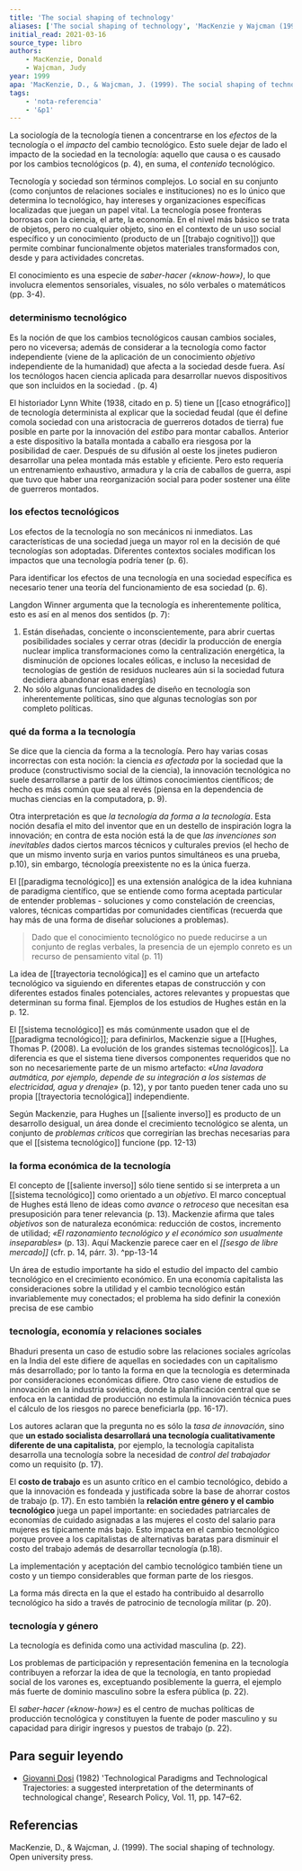 ```yaml
---
title: 'The social shaping of technology'
aliases: ['The social shaping of technology', 'MacKenzie y Wajcman (1999)']
initial_read: 2021-03-16
source_type: libro
authors: 
    - MacKenzie, Donald
    - Wajcman, Judy
year: 1999
apa: 'MacKenzie, D., & Wajcman, J. (1999). The social shaping of technology. Open university press.'
tags:
    - 'nota-referencia'
    - '&p1'
---
```

La sociología de la tecnología tienen a concentrarse en los *efectos* de la tecnología o el *impacto* del cambio tecnológico. Esto suele dejar de lado el impacto de la sociedad en la tecnología: aquello que causa o es causado por los cambios tecnológicos (p. 4), en suma, el *contenido* tecnológico.

Tecnología y sociedad son términos complejos. Lo social en su conjunto (como conjuntos de relaciones sociales e instituciones) no es lo único que determina lo tecnológico, hay intereses y organizaciones específicas localizadas que juegan un papel vital. La tecnología posee fronteras borrosas con la ciencia, el arte, la economía. En el nivel más básico se trata de objetos, pero no cualquier objeto, sino en el contexto de un uso social específico y un conocimiento (producto de un [[trabajo cognitivo]]) que permite combinar funcionalmente objetos materiales transformados con, desde y para actividades concretas.

El conocimiento es una especie de *saber-hacer («know-how»)*, lo que involucra elementos sensoriales, visuales, no sólo verbales o matemáticos (pp. 3-4).

### determinismo tecnológico

Es la noción de que los cambios tecnológicos causan cambios sociales, pero no viceversa; además de considerar a la tecnología como factor independiente (viene de la aplicación de un conocimiento *objetivo* independiente de la humanidad) que afecta a la sociedad desde fuera. Así los tecnólogos hacen ciencia aplicada para desarrollar nuevos dispositivos que son incluidos en la sociedad . (p. 4)

El historiador Lynn White (1938, citado en p. 5) tiene un [[caso etnográfico]] de tecnología determinista al explicar que la sociedad feudal (que él define comola sociedad con una aristocracia de guerreros dotados de tierra) fue posible en parte por la innovación del *estibo* para montar caballos. Anterior a este dispositivo la batalla montada a caballo era riesgosa por la posibilidad de caer. Después de su difusión al oeste los jinetes pudieron desarrollar una pelea montada más estable y eficiente. Pero esto requería un entrenamiento exhaustivo, armadura y la cría de caballos de guerra, aspi que tuvo que haber una reorganización social para poder sostener una élite de guerreros montados.

### los efectos tecnológicos

Los efectos de la tecnología no son mecánicos ni inmediatos. Las características de una sociedad juega un mayor rol en la decisión de qué tecnologías son adoptadas. Diferentes contextos sociales modifican los impactos que una tecnología podría tener (p. 6).

Para identificar los efectos de una tecnología en una sociedad específica es necesario tener una teoría del funcionamiento de esa sociedad (p. 6).

Langdon Winner argumenta que la tecnología es inherentemente política, esto es así en al menos dos sentidos (p. 7):

1. Están diseñadas, conciente o inconscientemente, para abrir cuertas posibilidades sociales y cerrar otras (decidir la producción de energía nuclear implica transformaciones como la centralización energética, la disminución de opciones locales eólicas, e incluso la necesidad de tecnologías de gestión de residuos nucleares aún si la sociedad futura decidiera abandonar esas energías)
2. No sólo algunas funcionalidades de diseño en tecnología son inherentemente políticas, sino que algunas tecnologías son por completo políticas.

### qué da forma a la tecnología

Se dice que la ciencia da forma a la tecnología. Pero hay varias cosas incorrectas con esta noción: la ciencia *es afectada* por la sociedad que la produce (constructivismo social de la ciencia), la innovación tecnológica no suele desarrollarse a partir de los últimos conocimientos científicos; de hecho es más común que sea al revés (piensa en la dependencia de muchas ciencias en la computadora, p. 9).

Otra interpretación es que *la tecnología da forma a la tecnología*. Esta noción desafía el mito del inventor que en un destello de inspiración logra la innovación; en contra de esta noción está la de que *las invenciones son inevitables* dados ciertos marcos técnicos y culturales previos (el hecho de que un mismo invento surja en varios puntos simultáneos es una prueba, p.10), sin embargo, técnología preexistente no es la única fuerza.

El [[paradigma tecnológico]] es una extensión analógica de la idea kuhniana de paradigma científico, que se entiende como  forma aceptada particular de entender problemas - soluciones y como constelación de creencias, valores, técnicas compartidas por comunidades científicas (recuerda que hay más de una forma de diseñar soluciones a problemas).

>Dado que el conocimiento tecnológico no puede reducirse a un conjunto de reglas verbales, la presencia de un ejemplo conreto es un recurso de pensamiento vital (p. 11)

La idea de [[trayectoria tecnológica]] es el camino que un artefacto tecnológico va siguiendo en diferentes etapas de construcción y con diferentes estados finales potenciales, actores relevantes y propuestas que determinan su forma final. Ejemplos de los estudios de Hughes están en la p. 12.

El [[sistema tecnológico]] es más comúnmente usadon que el de [[paradigma tecnológico]]; para definirlos, Mackenzie sigue a [[Hughes, Thomas P. (2008). La evolución de los grandes sistemas tecnológicos]]. La diferencia es que el sistema tiene diversos componentes requeridos que no son no necesariemente parte de un mismo artefacto: *«Una lavadora autmática, por ejemplo, depende de su integración a los sistemas de electricidad, agua y drenaje»* (p. 12), y por tanto pueden tener cada uno su propia [[trayectoria tecnológica]] independiente.

Según Mackenzie, para Hughes un [[saliente inverso]] es producto de un desarrollo desigual, un área donde el crecimiento tecnológico se alenta, un conjunto de *problemas críticos* que corregirían las brechas necesarias para que el [[sistema tecnológico]] funcione (pp. 12-13)

### la forma económica de la tecnología

El concepto de [[saliente inverso]] sólo tiene sentido si se interpreta a un [[sistema tecnológico]] como orientado a un *objetivo*. El marco conceptual de Hughes está lleno de ideas como *avance* o *retroceso* que necesitan esa presuposición para tener relevancia (p. 13). Mackenzie afirma que tales *objetivos* son de naturaleza económica: reducción de costos, incremento de utilidad; *«El razonamiento tecnológico y el económico son usualmente inseparables»* (p. 13). Aquí Mackenzie parece caer en el *[[sesgo de libre mercado]]* (cfr. p. 14, párr. 3). ^pp-13-14

Un área de estudio importante ha sido el estudio del impacto del cambio tecnológico en el crecimiento económico. En una economía capitalista las consideraciones sobre la utilidad y el cambio tecnológico están invariablemente muy conectados; el problema ha sido definir la conexión precisa de ese cambio

### tecnología, economía y relaciones sociales

Bhaduri presenta un caso de estudio sobre las relaciones sociales agrícolas en la India del este difiere de aquellas en sociedades con un capitalismo más desarrollado; por lo tanto la forma en que la tecnología es determinada por consideraciones económicas difiere. Otro caso viene de estudios de innovación en la industria soviética, donde la planificación central que se enfoca en la cantidad de producción no estimula la innovación técnica pues el cálculo de los riesgos no parece beneficiarla (pp. 16-17).

Los autores aclaran que la pregunta no es sólo la *tasa de innovación*, sino que **un estado socialista desarrollará una tecnología cualitativamente diferente de una capitalista**, por ejemplo, la tecnología capitalista desarrolla una tecnología sobre la necesidad de *control del trabajador* como un requisito (p. 17).

El **costo de trabajo** es un asunto crítico en el cambio tecnológico, debido a que la innovación es fondeada y justificada sobre la base de ahorrar costos de trabajo (p. 17). En esto también la **relación entre género y el cambio tecnológico** juega un papel importante: en sociedades patriarcales de economías de cuidado asignadas a las mujeres el costo del salario para mujeres es típicamente más bajo. Esto impacta en el cambio tecnológico porque provee a los capitalistas de alternativas baratas para disminuir el costo del trabajo además de desarrollar tecnología (p.18).

La implementación y aceptación del cambio tecnológico también tiene un costo y un tiempo considerables que forman parte de los riesgos.

La forma más directa en la que el estado ha contribuido al desarrollo tecnológico ha sido a través de patrocinio de tecnología militar (p. 20).

### tecnología y género

La tecnología es definida como una actividad masculina (p. 22).

Los problemas de participación y representación femenina en la tecnología contribuyen a reforzar la idea de que la tecnología, en tanto propiedad social de los varones es, exceptuando posiblemente la guerra, el ejemplo más fuerte de dominio masculino sobre la esfera pública (p. 22).

El *saber-hacer («know-how»)* es el centro de muchas políticas de producción tecnológica y constituyen la fuente de poder masculino y su capacidad para dirigir ingresos y puestos de trabajo (p. 22).




## Para seguir leyendo

- [Giovanni Dosi](https://en.wikipedia.org/wiki/Giovanni_Dosi "Giovanni Dosi") (1982) 'Technological Paradigms and Technological Trajectories: a suggested interpretation of the determinants of technological change', Research Policy, Vol. 11, pp. 147–62.

## Referencias

MacKenzie, D., & Wajcman, J. (1999). The social shaping of technology. Open university press.
